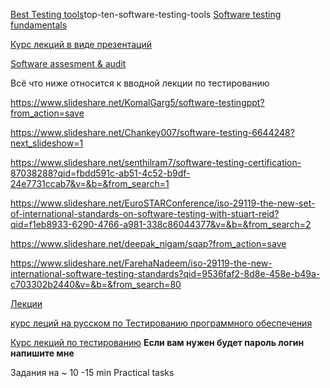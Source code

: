 
[Best Testing tools](https://www.slideshare.net/janbasktraining/)top-ten-software-testing-tools
[Software testing fundamentals](https://www.slideshare.net/Chankey007/software-testing-6644248)

[Курс лекций в виде презентаций](https://cs.gmu.edu/~offutt/softwaretest/powerpoint/)

[Software assesment & audit](https://www.slideshare.net/SpoorthiSham1/software-assessment-and-audit)

Всё что ниже относится к вводной лекции по тестированию

https://www.slideshare.net/KomalGarg5/software-testingppt?from_action=save

https://www.slideshare.net/Chankey007/software-testing-6644248?next_slideshow=1

https://www.slideshare.net/senthilram7/software-testing-certification-87038288?qid=fbdd591c-ab51-4c52-b9df-24e7731ccab7&v=&b=&from_search=1

https://www.slideshare.net/EuroSTARConference/iso-29119-the-new-set-of-international-standards-on-software-testing-with-stuart-reid?qid=f1eb8933-6290-4766-a981-338c86044377&v=&b=&from_search=2

https://www.slideshare.net/deepak_nigam/sqap?from_action=save

https://www.slideshare.net/FarehaNadeem/iso-29119-the-new-international-software-testing-standards?qid=9536faf2-8d8e-458e-b49a-c703302b2440&v=&b=&from_search=80

[Лекции ](https://home.cs.colorado.edu/~kena/classes/5828/s12/lectures/05-introtesting.pdf)

[курс леций на русском по Тестированию программного обеспечения](https://sergeygavaga.gitbooks.io/kurs-lektsii-testirovanie-programnogo-obespecheni/content/vvedenie-v-testirovanie-zhiznennii-tsikl-produkta-metodologii-razrabotki-programmnogo-obespecheniya.html)

[Курс лекций по тестированию](https://coursehunter.net/course/qa-start)
**Если вам нужен будет пароль логин напишите мне**


Задания на ~ 10 -15 min 
Practical tasks 
